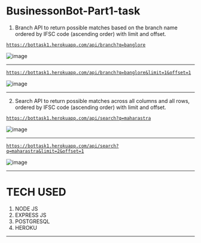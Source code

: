 # BusinessonBot-Part1-task
1. Branch API to return possible matches based on the branch name ordered by IFSC code (ascending order) with limit and offset.

[ ```https://bottask1.herokuapp.com/api/branch?q=banglore```](https://bottask1.herokuapp.com/api/branch?q=banglore)

![image](https://user-images.githubusercontent.com/79851078/170859201-74b8938f-ab07-4619-9465-2b6419e80baf.png)

---

[```https://bottask1.herokuapp.com/api/branch?q=banglore&limit=1&offset=1```](https://bottask1.herokuapp.com/api/branch?q=banglore&limit=1&offset=1)

![image](https://user-images.githubusercontent.com/79851078/170859889-6425203a-8f34-4aac-a97b-6fbdb4397422.png)


---

2. Search API to return possible matches across all columns and all rows, ordered by IFSC code (ascending order) with limit and offset.

[```https://bottask1.herokuapp.com/api/search?q=maharastra```](https://bottask1.herokuapp.com/api/search?q=MAHARASTRA)

![image](https://user-images.githubusercontent.com/79851078/170859348-9cd3b15e-43c7-4cfe-b331-870c00c2cdee.png)

---

[```https://bottask1.herokuapp.com/api/search?q=maharastra&limit=2&offset=1```](https://bottask1.herokuapp.com/api/search?q=MAHARASTRA&limit=2&offset=1)

![image](https://user-images.githubusercontent.com/79851078/170859379-42188c2e-31e9-4cd9-ba49-b676a1a57a6a.png)

---


# TECH USED #

  1. NODE JS
  2. EXPRESS JS
  3. POSTGRESQL
  4. HEROKU

---
